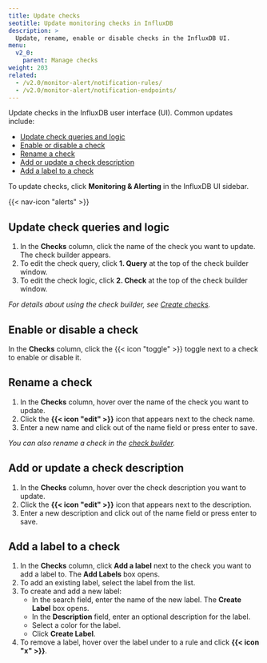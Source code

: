 ```yaml
---
title: Update checks
seotitle: Update monitoring checks in InfluxDB
description: >
  Update, rename, enable or disable checks in the InfluxDB UI.
menu:
  v2_0:
    parent: Manage checks
weight: 203
related:
  - /v2.0/monitor-alert/notification-rules/
  - /v2.0/monitor-alert/notification-endpoints/
---
```


Update checks in the InfluxDB user interface (UI).
Common updates include:

- [Update check queries and logic](#update-check-queries-and-logic)
- [Enable or disable a check](#enable-or-disable-a-check)
- [Rename a check](#rename-a-check)
- [Add or update a check description](#add-or-update-a-check-description)
- [Add a label to a check](#add-a-label-to-a-check)

To update checks, click **Monitoring & Alerting** in the InfluxDB UI sidebar.

{{< nav-icon "alerts" >}}


## Update check queries and logic
1.  In the **Checks** column, click the name of the check you want to update.
    The check builder appears.
2. To edit the check query, click **1. Query** at the top of the check builder window.
3. To edit the check logic, click **2. Check** at the top of the check builder window.

_For details about using the check builder, see [Create checks](/v2.0/monitor-alert/checks/create/)._

## Enable or disable a check
In the **Checks** column, click the {{< icon "toggle" >}} toggle next to a check
to enable or disable it.

## Rename a check
1.  In the **Checks** column, hover over the name of the check you want to update.
2.  Click the **{{< icon "edit" >}}** icon that appears next to the check name.
2.  Enter a new name and click out of the name field or press enter to save.

_You can also rename a check in the [check builder](#update-check-queries-and-logic)._

## Add or update a check description
1.  In the **Checks** column, hover over the check description you want to update.
2.  Click the **{{< icon "edit" >}}** icon that appears next to the description.
2.  Enter a new description and click out of the name field or press enter to save.

## Add a label to a check
1.  In the **Checks** column, click **Add a label** next to the check you want to add a label to.
    The **Add Labels** box opens.
2.  To add an existing label, select the label from the list.
3.  To create and add a new label:
    - In the search field, enter the name of the new label. The **Create Label** box opens.
    - In the **Description** field, enter an optional description for the label.
    - Select a color for the label.
    - Click **Create Label**.
4.  To remove a label, hover over the label under to a rule and click **{{< icon "x" >}}**.
